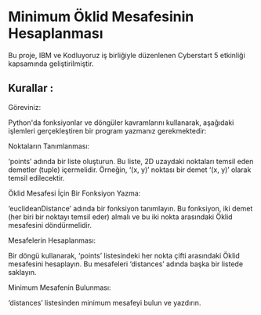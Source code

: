 # Minimum Öklid Mesafesinin Hesaplanması

Bu proje, IBM ve Kodluyoruz iş birliğiyle düzenlenen Cyberstart 5 etkinliği kapsamında geliştirilmiştir.

## Kurallar : 
Göreviniz:

Python'da fonksiyonlar ve döngüler kavramlarını kullanarak, aşağıdaki işlemleri gerçekleştiren bir program yazmanız gerekmektedir:

Noktaların Tanımlanması:

‘points’ adında bir liste oluşturun. Bu liste, 2D uzaydaki noktaları temsil eden demetler (tuple) içermelidir. Örneğin, ‘(x, y)’ noktası bir demet ‘(x, y)’ olarak temsil edilecektir.

Öklid Mesafesi İçin Bir Fonksiyon Yazma:

‘euclideanDistance’ adında bir fonksiyon tanımlayın. Bu fonksiyon, iki demet (her biri bir noktayı temsil eder) almalı ve bu iki nokta arasındaki Öklid mesafesini döndürmelidir.

Mesafelerin Hesaplanması:

Bir döngü kullanarak, ‘points’ listesindeki her nokta çifti arasındaki Öklid mesafesini hesaplayın. Bu mesafeleri ‘distances’ adında başka bir listede saklayın.

Minimum Mesafenin Bulunması:

‘distances’ listesinden minimum mesafeyi bulun ve yazdırın.

